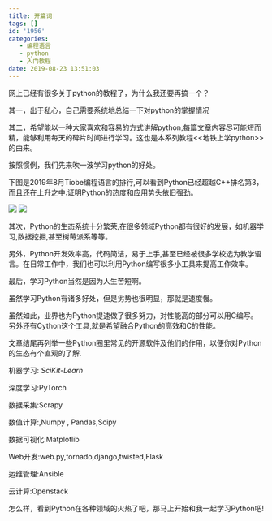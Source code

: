 ```yaml
---
title: 开篇词
tags: []
id: '1956'
categories:
   - 编程语言
   - python
   - 入门教程
date: 2019-08-23 13:51:03
---
```


网上已经有很多关于python的教程了，为什么我还要再搞一个？

其一，出于私心，自己需要系统地总结一下对python的掌握情况

其二，希望能以一种大家喜欢和容易的方式讲解python,每篇文章内容尽可能短而精，能够利用每天的碎片时间进行学习。这也是本系列教程<<地铁上学python>>的由来。

按照惯例，我们先来吹一波学习python的好处。

下图是2019年8月Tiobe编程语言的排行,可以看到Python已经超越C++排名第3，而且还在上升之中.证明Python的热度和应用势头依旧强劲。

![](/images/wp-content/uploads/2019/08/image-15.png)
![](/images/wp-content/uploads/2019/08/image-15.png)

其次，Python的生态系统十分繁荣,在很多领域Python都有很好的发展，如机器学习,数据挖掘,甚至树莓派系等等。

另外，Python开发效率高，代码简洁，易于上手,甚至已经被很多学校选为教学语言。在日常工作中，我们也可以利用Python编写很多小工具来提高工作效率。

最后，学习Python当然是因为人生苦短啊。

虽然学习Python有诸多好处，但是劣势也很明显，那就是速度慢。

虽然如此，业界也为Python提速做了很多努力，对性能高的部分可以用C编写。另外还有Cython这个工具,就是希望融合Python的高效和C的性能。

文章结尾再列举一些Python圈里常见的开源软件及他们的作用，以便你对Python的生态有个直观的了解.

机器学习: _SciKit-Learn_

深度学习:PyTorch

数据采集:Scrapy

数值计算:,Numpy , Pandas,Scipy

数据可视化:Matplotlib

Web开发:web.py,tornado,django,twisted,Flask

运维管理:Ansible

云计算:Openstack

怎么样，看到Python在各种领域的火热了吧，那马上开始和我一起学习Python吧!